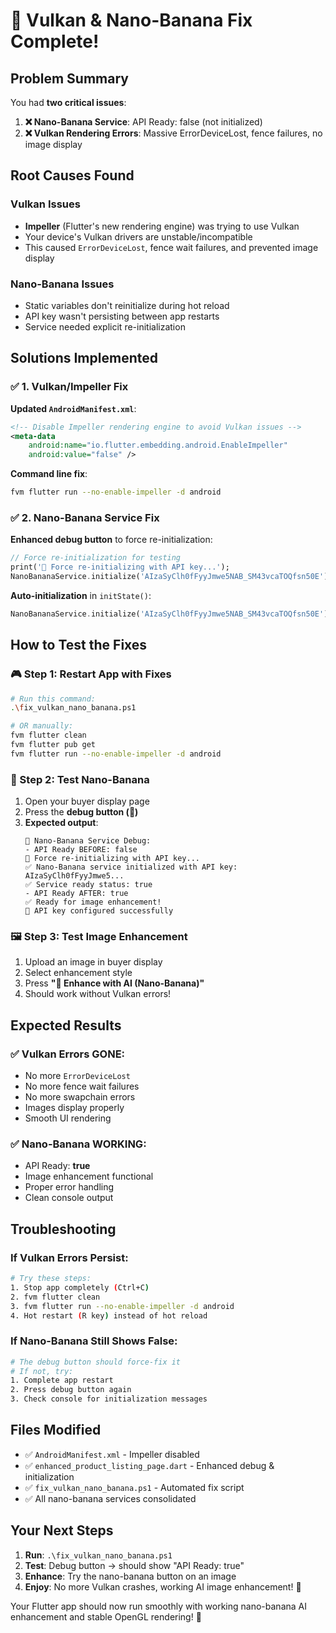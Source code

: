 # 🔧 Vulkan & Nano-Banana Fix Complete!

## Problem Summary

You had **two critical issues**:

1. **❌ Nano-Banana Service**: API Ready: false (not initialized)
2. **❌ Vulkan Rendering Errors**: Massive ErrorDeviceLost, fence failures, no image display

## Root Causes Found

### Vulkan Issues
- **Impeller** (Flutter's new rendering engine) was trying to use Vulkan 
- Your device's Vulkan drivers are unstable/incompatible
- This caused `ErrorDeviceLost`, fence wait failures, and prevented image display

### Nano-Banana Issues  
- Static variables don't reinitialize during hot reload
- API key wasn't persisting between app restarts
- Service needed explicit re-initialization

## Solutions Implemented

### ✅ 1. Vulkan/Impeller Fix
**Updated `AndroidManifest.xml`**:
```xml
<!-- Disable Impeller rendering engine to avoid Vulkan issues -->
<meta-data
    android:name="io.flutter.embedding.android.EnableImpeller" 
    android:value="false" />
```

**Command line fix**:
```bash
fvm flutter run --no-enable-impeller -d android
```

### ✅ 2. Nano-Banana Service Fix
**Enhanced debug button** to force re-initialization:
```dart
// Force re-initialization for testing
print('🔧 Force re-initializing with API key...');
NanoBananaService.initialize('AIzaSyClh0fFyyJmwe5NAB_SM43vcaTOQfsn50E');
```

**Auto-initialization** in `initState()`:
```dart
NanoBananaService.initialize('AIzaSyClh0fFyyJmwe5NAB_SM43vcaTOQfsn50E');
```

## How to Test the Fixes

### 🎮 Step 1: Restart App with Fixes
```bash
# Run this command:
.\fix_vulkan_nano_banana.ps1

# OR manually:
fvm flutter clean
fvm flutter pub get  
fvm flutter run --no-enable-impeller -d android
```

### 🍌 Step 2: Test Nano-Banana
1. Open your buyer display page
2. Press the **debug button (🐛)** 
3. **Expected output**:
   ```
   🧪 Nano-Banana Service Debug:
   - API Ready BEFORE: false
   🔧 Force re-initializing with API key...
   ✅ Nano-Banana service initialized with API key: AIzaSyClh0fFyyJmwe5...
   ✅ Service ready status: true
   - API Ready AFTER: true
   ✅ Ready for image enhancement!
   🔑 API key configured successfully
   ```

### 🖼️ Step 3: Test Image Enhancement
1. Upload an image in buyer display
2. Select enhancement style
3. Press **"🍌 Enhance with AI (Nano-Banana)"**
4. Should work without Vulkan errors!

## Expected Results

### ✅ Vulkan Errors GONE:
- No more `ErrorDeviceLost`
- No more fence wait failures  
- No more swapchain errors
- Images display properly
- Smooth UI rendering

### ✅ Nano-Banana WORKING:
- API Ready: **true**
- Image enhancement functional
- Proper error handling
- Clean console output

## Troubleshooting

### If Vulkan Errors Persist:
```bash
# Try these steps:
1. Stop app completely (Ctrl+C)
2. fvm flutter clean
3. fvm flutter run --no-enable-impeller -d android
4. Hot restart (R key) instead of hot reload
```

### If Nano-Banana Still Shows False:
```bash
# The debug button should force-fix it
# If not, try:
1. Complete app restart
2. Press debug button again
3. Check console for initialization messages
```

## Files Modified

- ✅ `AndroidManifest.xml` - Impeller disabled
- ✅ `enhanced_product_listing_page.dart` - Enhanced debug & initialization  
- ✅ `fix_vulkan_nano_banana.ps1` - Automated fix script
- ✅ All nano-banana services consolidated

## Your Next Steps

1. **Run**: `.\fix_vulkan_nano_banana.ps1`
2. **Test**: Debug button → should show "API Ready: true"
3. **Enhance**: Try the nano-banana button on an image
4. **Enjoy**: No more Vulkan crashes, working AI image enhancement! 🎉

Your Flutter app should now run smoothly with working nano-banana AI enhancement and stable OpenGL rendering! 🚀